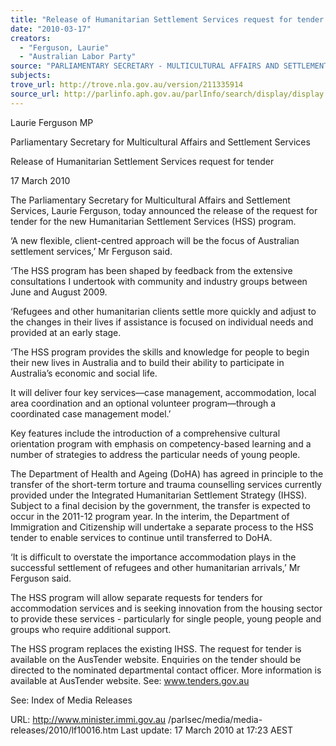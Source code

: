 ```yaml
---
title: "Release of Humanitarian Settlement Services request for tender."
date: "2010-03-17"
creators:
  - "Ferguson, Laurie"
  - "Australian Labor Party"
source: "PARLIAMENTARY SECRETARY - MULTICULTURAL AFFAIRS AND SETTLEMENT SERVICES"
subjects:
trove_url: http://trove.nla.gov.au/version/211335914
source_url: http://parlinfo.aph.gov.au/parlInfo/search/display/display.w3p;query=Id%3A%22media/pressrel/9REW6%22
---
```


 Laurie Ferguson MP 

 Parliamentary Secretary for Multicultural Affairs and Settlement  Services   

 Release of Humanitarian Settlement Services request for tender 

 17 March 2010 

 The Parliamentary Secretary for Multicultural Affairs and Settlement Services, Laurie  Ferguson, today announced the release of the request for tender for the new  Humanitarian Settlement Services (HSS) program. 

 ‘A new flexible, client-centred approach will be the focus of Australian settlement  services,’ Mr Ferguson said. 

 ‘The HSS program has been shaped by feedback from the extensive consultations I  undertook with community and industry groups between June and August 2009. 

 ‘Refugees and other humanitarian clients settle more quickly and adjust to the  changes in their lives if assistance is focused on individual needs and provided at an  early stage. 

 ‘The HSS program provides the skills and knowledge for people to begin their new  lives in Australia and to build their ability to participate in Australia’s economic and  social life. 

 It will deliver four key services—case management, accommodation, local area  coordination and an optional volunteer program—through a coordinated case  management model.’ 

 Key features include the introduction of a comprehensive cultural orientation  program with emphasis on competency-based learning and a number of strategies to  address the particular needs of young people. 

 The Department of Health and Ageing (DoHA) has agreed in principle to the transfer  of the short-term torture and trauma counselling services currently provided under  the Integrated Humanitarian Settlement Strategy (IHSS). Subject to a final decision  by the government, the transfer is expected to occur in the 2011-12 program year. In  the interim, the Department of Immigration and Citizenship will undertake a separate  process to the HSS tender to enable services to continue until transferred to DoHA. 

 ‘It is difficult to overstate the importance accommodation plays in the successful  settlement of refugees and other humanitarian arrivals,’ Mr Ferguson said. 

 The HSS program will allow separate requests for tenders for accommodation  services and is seeking innovation from the housing sector to provide these services  - particularly for single people, young people and groups who require additional  support. 

 The HSS program replaces the existing IHSS. The request for tender is available on  the AusTender website. Enquiries on the tender should be directed to the nominated  departmental contact officer. More information is available at AusTender website.  See: www.tenders.gov.au 

 

 See:  Index of Media Releases 

 URL: http://www.minister.immi.gov.au /parlsec/media/media-releases/2010/lf10016.htm   Last update: 17 March 2010 at 17:23 AEST  

  

